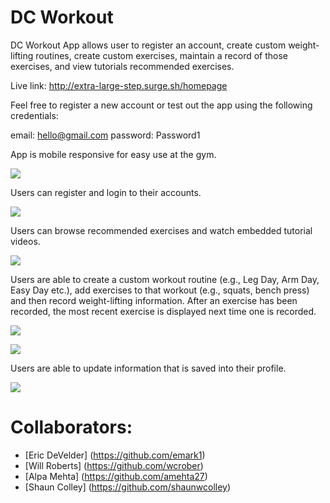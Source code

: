 # DC Workout

DC Workout App allows user to register an account, create custom weight-lifting routines, create custom exercises, maintain a record of those exercises, and view tutorials recommended exercises.

Live link: http://extra-large-step.surge.sh/homepage

Feel free to register a new account or test out the app using the following credentials:

email: hello@gmail.com
password: Password1

App is mobile responsive for easy use at the gym.

![](gifs/dc-workout-mobil.gif)


Users can register and login to their accounts.

![](gifs/dc-workout-login.gif)


Users can browse recommended exercises and watch embedded tutorial videos.

![](gifs/dc-workout-tutorial.gif)


Users are able to create a custom workout routine (e.g., Leg Day, Arm Day, Easy Day etc.), add exercises to that workout (e.g., squats, bench press) and then record weight-lifting information. After an exercise has been recorded, the most recent exercise is displayed next time one is recorded.

![](gifs/dc-workout-record-exercise.gif)

![](gifs/dc-workout-create-routine.gif)

Users are able to update information that is saved into their profile.

![](gifs/dc-workout-update-profile.gif)


# Collaborators:
* [Eric DeVelder] (https://github.com/emark1)
* [Will Roberts] (https://github.com/wcrober)
* [Alpa Mehta] (https://github.com/amehta27)
* [Shaun Colley] (https://github.com/shaunwcolley)

